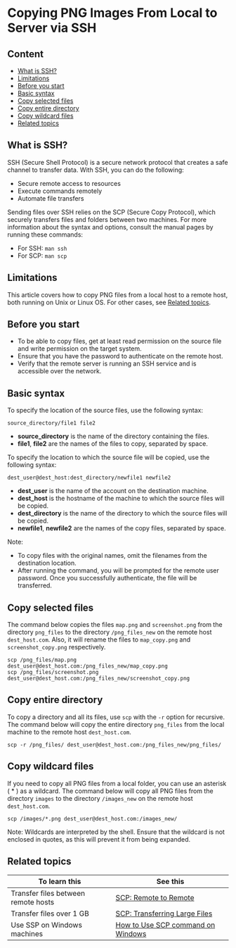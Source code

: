 # Copying PNG Images From Local to Server via SSH

## Content

- [What is SSH?](#what-is-ssh)
- [Limitations](#limitations)
- [Before you start](#before-you-start)
- [Basic syntax](#basic-syntax)
- [Copy selected files](#copy-selected-files)
- [Copy entire directory](#copy-entire-directory)
- [Copy wildcard files](#copy-wildcard-files)
- [Related topics](#related-topics)

## What is SSH?<a id="what-is-ssh"></a>

SSH (Secure Shell Protocol) is a secure network protocol that creates a safe channel to transfer data. With SSH, you can do the following:

- Secure remote access to resources
- Execute commands remotely
- Automate file transfers

Sending files over SSH relies on the SCP (Secure Copy Protocol), which securely transfers files and folders between two machines. For more information about the syntax and options, consult the manual pages by running these commands:

- For SSH: `man ssh` 
- For SCP: `man scp`

## Limitations<a id="limitations"></a>

This article covers how to copy PNG files from a local host to a remote host, both running on Unix or Linux OS. For other cases, see [Related topics](#related-topics).

## Before you start<a id="before-you-start"></a>

- To be able to copy files, get at least read permission on the source file and write permission on the target system.
- Ensure that you have the password to authenticate on the remote host.
- Verify that the remote server is running an SSH service and is accessible over the network.

## Basic syntax<a id="basic-syntax"></a>

To specify the location of the source files, use the following syntax:

```
source_directory/file1 file2
```

- **source_directory** is the name of the directory containing the files.
- **file1**, **file2** are the names of the files to copy, separated by space.

To specify the location to which the source file will be copied, use the following syntax:

```
dest_user@dest_host:dest_directory/newfile1 newfile2
```

- **dest_user** is the name of the account on the destination machine.
- **dest_host** is the hostname of the machine to which the source files will be copied.
- **dest_directory** is the name of the directory to which the source files will be copied.
- **newfile1**, **newfile2** are the names of the copy files, separated by space.

Note:

- To copy files with the original names, omit the filenames from the destination location.
- After running the command, you will be prompted for the remote user password. Once you successfully authenticate, the file will be transferred.

## Copy selected files<a id="copy-selected-files"></a>

The command below copies the files `map.png` and `screenshot.png` from the directory `png_files` to the directory `/png_files_new` on the remote host `dest_host.com`. Also, it will rename the files to `map_copy.png` and `screenshot_copy.png` respectively.

```
scp /png_files/map.png dest_user@dest_host.com:/png_files_new/map_copy.png
scp /png_files/screenshot.png dest_user@dest_host.com:/png_files_new/screenshot_copy.png
```

## Copy entire directory<a id="copy-entire-directory"></a>

To copy a directory and all its files, use `scp` with the `-r` option for recursive. The command below will copy the entire directory `png_files` from the local machine to the remote host `dest_host.com`.

```
scp -r /png_files/ dest_user@dest_host.com:/png_files_new/png_files/
```

## Copy wildcard files<a id="#copy-wildcard-files"></a>

If you need to copy all PNG files from a local folder, you can use an asterisk ( * ) as a wildcard. The command below will copy all PNG files from the directory `images` to the directory `/images_new` on the remote host `dest_host.com`.

```
scp /images/*.png dest_user@dest_host.com:/images_new/
```

Note: Wildcards are interpreted by the shell. Ensure that the wildcard is not enclosed in quotes, as this will prevent it from being expanded.

## Related topics<a id="related-topics"></a>

|To learn this                       |See this   |
| ---------------------------------- | --------- |
|Transfer files between remote hosts |[SCP: Remote to Remote](https://www.google.ru/search?q=SCP+remote+to+remote)|
|Transfer files over 1 GB            |[SCP: Transferring Large Files](https://unix.stackexchange.com/questions/190537/transferring-large-8-gb-files-over-ssh)|
|Use SSP on Windows machines         |[How to Use SCP command on Windows](https://success.tanaza.com/s/article/How-to-use-SCP-command-on-Windows)|
